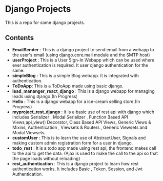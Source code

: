 # Django Projects

This is a repo for some django projects.

## Contents 
- **EmailSender** : This is a django project to send email from a webapp to the user's email (using django.core.mail module and the SMTP host)
- **userProject** : This is a User Sign-In Webapp which can be used where ever authentication is required. It user django authentication for the same.
- **simpleBlog** : This is a simple Blog webapp. It is integrated with authentication.
- **ToDoApp**: This is a ToDoApp made using basic django.
- **lead_mananger_react_django** : This is a django webapp for managing leads using django.(In Progress)
- **Hello** : This is a django webapp for a ice-cream selling store.(In Progress) 
- **myproject_rest_django** : It is a basic use of rest api with django which includes Serializer , Modal Serializer , Function Based API Views,api_view() Decorator, Class Based API Views, Generic Views & Mixins, Authentication , Viewsets & Routers , Generic Viewsets and Modal Viewsets​.
- **customUser** : This is to learn the use of AbstractUser, Signals and making custom admin registration form for a user  in django. 
- **todo_rest** : It is a todo app made using rest api, the frontend makes call to the api to get the data. (Ajax is used to make the call to the api so that the page loads without reloading)
- **rest_authentication** : This is a django project to learn how rest authentication works. It includes Basic , Token, Session, and Jwt Authentication.